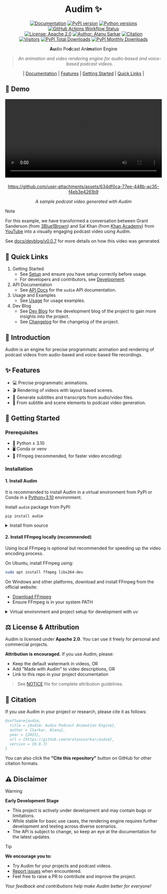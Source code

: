 <div align='center'>

# Audim ✨

[![Documentation](https://img.shields.io/badge/docs-mkdocs-4baaaa.svg?logo=materialformkdocs&logoColor=white)](https://mratanusarkar.github.io/audim)
[![PyPI version](https://img.shields.io/pypi/v/audim.svg?color=blue&logo=pypi&logoColor=white)](https://pypi.org/project/audim/)
[![Python versions](https://img.shields.io/pypi/pyversions/audim.svg?color=blue&logo=python&logoColor=white)](https://pypi.org/project/audim/)
[![GitHub Actions Workflow Status](https://img.shields.io/github/actions/workflow/status/mratanusarkar/audim/deploy.yml?logo=githubactions&logoColor=white)](https://github.com/mratanusarkar/audim/actions)
<br>
[![License: Apache 2.0](https://img.shields.io/badge/License-Apache%202.0-orange.svg?logo=apache&logoColor=white)](https://github.com/mratanusarkar/audim/blob/main/LICENSE)
[![Author: Atanu Sarkar](https://img.shields.io/badge/Author-Atanu%20Sarkar-708FCC?logo=github&logoColor=white)](https://github.com/mratanusarkar)
[![Citation](https://img.shields.io/badge/Cite%20this-Repository-green?logo=gitextensions&logoColor=white)](https://github.com/mratanusarkar/audim/blob/main/CITATION.cff)
<br>
[![Visitors](https://api.visitorbadge.io/api/visitors?path=https%3A%2F%2Fgithub.com%2Fmratanusarkar%2Faudim&label=view&labelColor=%235e5e5e&countColor=%237C8AA0&style=flat&labelStyle=lower)](https://visitorbadge.io/status?path=https%3A%2F%2Fgithub.com%2Fmratanusarkar%2Faudim)
[![PyPI Total Downloads](https://static.pepy.tech/badge/audim)](https://pepy.tech/projects/audim)
[![PyPI Monthly Downloads](https://img.shields.io/pypi/dm/audim?style=flat&color=%231F86BF)](https://pypistats.org/packages/audim)

**Au**dio Po**d**cast An**im**ation Engine

> _An animation and video rendering engine for audio-based and voice-based podcast videos._

|
[Documentation](https://mratanusarkar.github.io/audim) |
[Features](#-features) |
[Getting Started](#-getting-started) |
[Quick Links](#-quick-links)
|

</div>

## 🚀 Demo

<div align='center'>

<!-- for html supported places like PyPI -->
<div style="text-align: center; margin: 20px 0;">
  <video width="100%" controls>
    <source src="https://github.com/user-attachments/assets/634df0ca-77ee-448b-ac35-f4eb3e4261b9" type="video/mp4">
    Your browser does not support the video element.
  </video>
</div>

https://github.com/user-attachments/assets/634df0ca-77ee-448b-ac35-f4eb3e4261b9

*A sample podcast video generated with Audim*

</div>

> [!NOTE]
> 
> For this example,
> we have transformed a conversation between Grant Sanderson (from [3Blue1Brown](https://www.3blue1brown.com/)) and Sal Khan (from [Khan Academy](https://www.khanacademy.org/)) from [YouTube](https://www.youtube.com/watch?v=SAhKohb5e_w&t=1179s) into a visually engaging podcast video using Audim.
> 
> See [docs/devblog/v0.0.7](https://mratanusarkar.github.io/audim/devblog/v0.0.7/) for more details on how this video was generated.

## 🔗 Quick Links

1. Getting Started
    - See [Setup](https://mratanusarkar.github.io/audim/setup/installation/) and ensure you have setup correctly before usage.
    - For developers and contributors, see [Development](https://mratanusarkar.github.io/audim/setup/development/).
2. API Documentation
    - See [API Docs](https://mratanusarkar.github.io/audim/audim/) for the `audim` API documentation.
3. Usage and Examples
    - See [Usage](https://mratanusarkar.github.io/audim/usage/) for usage examples.
4. Dev Blog
    - See [Dev Blog](https://mratanusarkar.github.io/audim/devblog/) for the development blog of the project to gain more insights into the project.
    - See [Changelog](https://mratanusarkar.github.io/audim/devblog/#changelog) for the changelog of the project.

## 🎯 Introduction

Audim is an engine for precise programmatic animation and rendering of podcast videos from audio-based and voice-based file recordings.

## ✨ Features

- 💻 Precise programmatic animations.
- 🎬 Rendering of videos with layout based scenes.
- 📝 Generate subtitles and transcripts from audio/video files.
- 🎤 From subtitle and scene elements to podcast video generation.

## 🚀 Getting Started

### Prerequisites

- 🐍 Python ≥ 3.10
- 🖥️ Conda or venv
- 🎥 FFmpeg (recommended, for faster video encoding)

### Installation

#### 1. Install Audim

It is recommended to install Audim in a virtual environment from PyPI or Conda in a [Python=3.10](https://www.python.org/) environment.

Install `audim` package from PyPI:

```bash
pip install audim
```

<details>

<summary>Install from source</summary>

<br>

By installing `audim` from source, you can explore the latest features and enhancements that have not yet been officially released.
Please note that the latest changes may be still in development and may not be stable and may contain bugs.

#### Install from source

```bash
pip install git+https://github.com/mratanusarkar/audim.git
```

OR, you can also clone the repository and install the package from source:

#### Clone the repository

```bash
git clone https://github.com/mratanusarkar/audim.git
```

</details>

#### 2. Install FFmpeg locally (recommended)

Using local FFmpeg is optional but recommended for speeding up the video encoding process.

On Ubuntu, install FFmpeg using:

```bash
sudo apt install ffmpeg libx264-dev
```

On Windows and other platforms, download and install FFmpeg from the official website:

- [Download FFmpeg](https://ffmpeg.org/download.html)
- Ensure FFmpeg is in your system PATH

<details>

<summary>Virtual environment and project setup for development with uv</summary>

<br>

#### Install `uv` and setup project environment:

> **IMPORTANT**
> 
> If you are using conda base environment as the default base environment for your python projects, run the below command to activate the base environment. If not, skip this step and continue with the next step.
>
> ```bash
> conda activate base
> ```

```bash
# Install uv
pip install uv

# Setup project environment
uv venv

source .venv/bin/activate   # on Linux
# .venv\Scripts\activate    # on Windows

uv pip install -e ".[dev,docs]"
```

#### Build and deploy documentation

You can build and serve the documentation by running:

```bash
uv pip install -e .[docs]
mkdocs serve
```

## Code Quality

Before committing, please ensure that the code is formatted and styled correctly.
Run the following commands to check and fix code style issues:

```bash
# Check and fix code style issues
ruff format .
ruff check --fix .
```

See [Development](https://mratanusarkar.github.io/audim/setup/development/) for more details on how to setup the project environment and contribute to the project.

</details>

## ⚖️ License & Attribution

Audim is licensed under **Apache 2.0**. You can use it freely for personal and commercial projects.

**Attribution is encouraged.** If you use Audim, please:

- Keep the default watermark in videos, OR
- Add "Made with Audim" to video descriptions, OR  
- Link to this repo in your project documentation

> See [NOTICE](./NOTICE) file for complete attribution guidelines.

## 📄 Citation

If you use Audim in your project or research, please cite it as follows:

```bibtex
@software{audim,
  title = {Audim: Audio Podcast Animation Engine},
  author = {Sarkar, Atanu},
  year = {2025},
  url = {https://github.com/mratanusarkar/audim},
  version = {0.0.7}
}
```

You can also click the **"Cite this repository"** button on GitHub for other citation formats.

## ⚠️ Disclaimer

> [!WARNING]
> **Early Development Stage**
> 
> - This project is actively under development and may contain bugs or limitations.
> - While stable for basic use cases, the rendering engine requires further development and testing across diverse scenarios.
> - The API is subject to change, so keep an eye at the documentation for the latest updates.

> [!TIP]
> **We encourage you to:**
> 
> - Try Audim for your projects and podcast videos.
> - [Report issues](https://github.com/mratanusarkar/audim/issues) when encountered.
> - Feel free to raise a PR to contribute and improve the project.

_Your feedback and contributions help make Audim better for everyone!_
